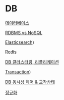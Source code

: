 # DB

[데이터베이스](데이터베이스.md)

[RDBMS vs NoSQL](RDBMS%20vs%20NoSQL.md)

[Elasticsearch](Elasticsearch.md))

[Redis](Redis.md)

[DB 클러스터링, 리플리케이션](DB%20클러스터링,%20리플리케이션.md)

[Transaction](Transaction.md))

[DB 동시성 제어 & 교착상태](DB%20동시성%20제어%20&%20교착상태.md)

[정규화](정규화.md)
